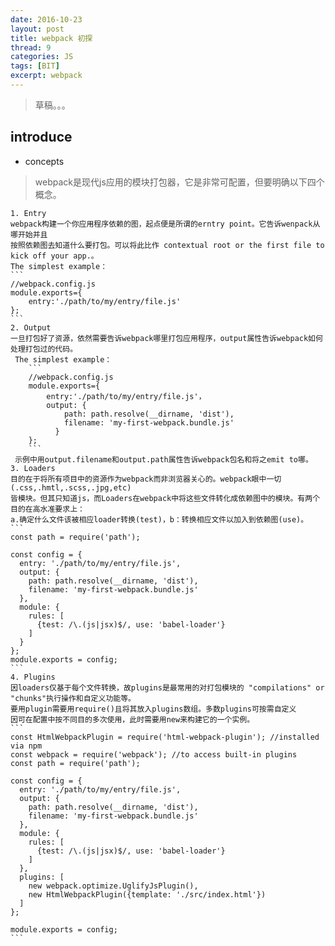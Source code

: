 ```yaml
---
date: 2016-10-23
layout: post
title: webpack 初探
thread: 9
categories: JS
tags: [BIT]
excerpt: webpack 
---
```

> 草稿。。。
## introduce
- concepts
> webpack是现代js应用的模块打包器，它是非常可配置，但要明确以下四个概念。
    
    1. Entry
    webpack构建一个你应用程序依赖的图，起点便是所谓的erntry point。它告诉wenpack从哪开始并且
    按照依赖图去知道什么要打包。可以将此比作 contextual root or the first file to kick off your app.。
    The simplest example：
    ```
    //webpack.config.js  
    module.exports={
        entry:'./path/to/my/entry/file.js'
    };
    ```
    2. Output
    一旦打包好了资源，依然需要告诉webpack哪里打包应用程序，output属性告诉webpack如何处理打包过的代码。
     The simplest example：
        ```
        //webpack.config.js  
        module.exports={
            entry:'./path/to/my/entry/file.js'，
            output: {
                path: path.resolve(__dirname, 'dist'),
                filename: 'my-first-webpack.bundle.js'
              }
        };
        ```
     示例中用output.filename和output.path属性告诉webpack包名和将之emit to哪。
    3. Loaders
    目的在于将所有项目中的资源作为webpack而非浏览器关心的。webpack眼中一切(.css,.hmtl,.scss,.jpg,etc)
    皆模块。但其只知道js，而Loaders在webpack中将这些文件转化成依赖图中的模块。有两个目的在高水准要求上：
    a.确定什么文件该被相应loader转换(test)，b：转换相应文件以加入到依赖图(use)。
    ```
    const path = require('path');
    
    const config = {
      entry: './path/to/my/entry/file.js',
      output: {
        path: path.resolve(__dirname, 'dist'),
        filename: 'my-first-webpack.bundle.js'
      },
      module: {
        rules: [
          {test: /\.(js|jsx)$/, use: 'babel-loader'}
        ]
      }
    };
    module.exports = config;
    ```
    4. Plugins
    因loaders仅基于每个文件转换，故plugins是最常用的对打包模块的 "compilations" or "chunks"执行操作和自定义功能等。
    要用plugin需要用require()且将其放入plugins数组。多数plugins可按需自定义
    因可在配置中按不同目的多次使用，此时需要用new来构建它的一个实例。
    ```
    const HtmlWebpackPlugin = require('html-webpack-plugin'); //installed via npm
    const webpack = require('webpack'); //to access built-in plugins
    const path = require('path');
    
    const config = {
      entry: './path/to/my/entry/file.js',
      output: {
        path: path.resolve(__dirname, 'dist'),
        filename: 'my-first-webpack.bundle.js'
      },
      module: {
        rules: [
          {test: /\.(js|jsx)$/, use: 'babel-loader'}
        ]
      },
      plugins: [
        new webpack.optimize.UglifyJsPlugin(),
        new HtmlWebpackPlugin({template: './src/index.html'})
      ]
    };
    
    module.exports = config;
    ```